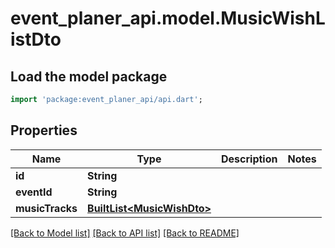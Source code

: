 # event_planer_api.model.MusicWishListDto

## Load the model package
```dart
import 'package:event_planer_api/api.dart';
```

## Properties
Name | Type | Description | Notes
------------ | ------------- | ------------- | -------------
**id** | **String** |  | 
**eventId** | **String** |  | 
**musicTracks** | [**BuiltList&lt;MusicWishDto&gt;**](MusicWishDto.md) |  | 

[[Back to Model list]](../README.md#documentation-for-models) [[Back to API list]](../README.md#documentation-for-api-endpoints) [[Back to README]](../README.md)


